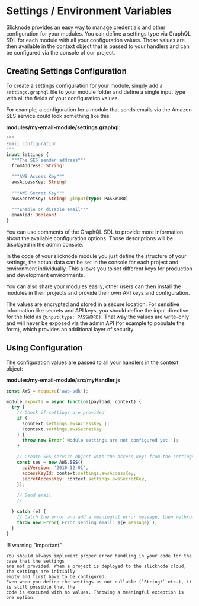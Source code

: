 # Settings / Environment Variables

Slicknode provides an easy way to manage credentials and other configuration for your modules. 
You can define a settings type via GraphQL SDL for each module with all your configuration values.
Those values are then available in the context object that is passed to your handlers and can be
configured via the console of our project. 

## Creating Settings Configuration

To create a settings configuration for your module, simply add a `settings.graphql` file to your module folder 
and define a single input type with all the fields of your configuration values.

For example, a configuration for a module that sends emails via the Amazon SES service could look 
something like this:

**modules/my-email-module/settings.graphql:**

```graphql
"""
Email configuration
"""
input Settings {
  """The SES sender address"""
  fromAddress: String!

  """AWS Access Key"""
  awsAccessKey: String!
  
  """AWS Secret Key"""
  awsSecretKey: String! @input(type: PASSWORD)
  
  """Enable or disable email"""
  enabled: Boolean!
}
```

You can use comments of the GraphQL SDL to provide more information about the available configuration 
options. Those descriptions will be displayed in the admin console. 

In the code of your slicknode module you just define the structure of your settings, the actual 
data can be set in the console for each project and environment individually. This allows you to
set different keys for production and development environments. 

You can also share your modules easily, other users can then install the modules in their projects
and provide their own API keys and configuration. 

The values are encrypted and stored in a secure location. For sensitive information like secrets
and API keys, you should define the input directive for the field as `@input(type: PASSWORD)`. That way
the values are write-only and will never be exposed via the admin API (for example to populate the form), 
which provides an additional layer of security. 


## Using Configuration

The configuration values are passed to all your handlers in the context object:

**modules/my-email-module/src/myHandler.js**

```javascript
const AWS = require('aws-sdk');

module.exports = async function(payload, context) {
  try {
    // Check if settings are provided
    if (
      !context.settings.awsAccessKey ||
      !context.settings.awsSecretKey
    ) {
      throw new Error('Module settings are not configured yet.');
    }
    
    // Create SES service object with the access keys from the settings
    const ses = new AWS.SES({
      apiVersion: '2010-12-01',
      accessKeyId: context.settings.awsAccessKey,
      secretAccessKey: context.settings.awsSecretKey,
    });
    
    // Send email
    // ...

  } catch (e) {
    // Catch the error and add a meaningful error message, then rethrow error
    throw new Error(`Error sending email: ${e.message}`);
  }
}
```


!!! warning "Important"
    
    You should always implement proper error handling in your code for the case that the settings
    are not provided. When a project is deployed to the slicknode cloud, the settings are initially
    empty and first have to be configured. 
    Even when you define the settings as not nullable (`String!` etc.), it is still possible that the 
    code is executed with no values. Throwing a meaningful exception is one option. 
